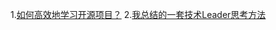 1.[如何高效地学习开源项目？](https://time.geekbang.org/column/article/186778)
2.[我总结的一套技术Leader思考方法](https://mp.weixin.qq.com/s/kZxEOrP1nZcot08zp29xHQ)
